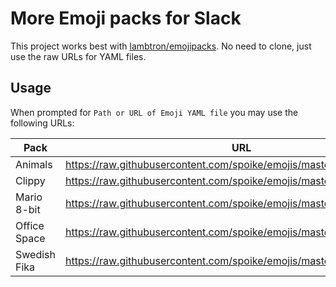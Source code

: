# More Emoji packs for Slack

This project works best with [lambtron/emojipacks][]. No need to clone, just use
the raw URLs for YAML files.

## Usage

When prompted for `Path or URL of Emoji YAML file` you may use the following
URLs:

| Pack         | URL                                                                       |
| ------------ | ------------------------------------------------------------------------- |
| Animals      | <https://raw.githubusercontent.com/spoike/emojis/master/animals.yaml>     |
| Clippy       | <https://raw.githubusercontent.com/spoike/emojis/master/clippy.yaml>      |
| Mario 8-bit  | <https://raw.githubusercontent.com/spoike/emojis/master/mario-8bit.yaml>  |
| Office Space | <https://raw.githubusercontent.com/spoike/emojis/master/officespace.yaml> |
| Swedish Fika | <https://raw.githubusercontent.com/spoike/emojis/master/fika.yaml>        |

[lambtron/emojipacks]: https://github.com/lambtron/emojipacks
